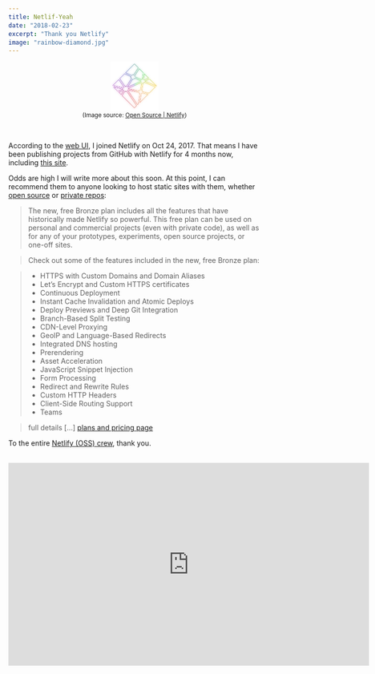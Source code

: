 ```yaml
---
title: Netlif-Yeah
date: "2018-02-23"
excerpt: "Thank you Netlify"
image: "rainbow-diamond.jpg"
---
```


<figure style="text-align: center">
<span style="display: block; margin: 0 auto; width: 96px; height: 97px"><img src="rainbow-diamond.jpg"
     alt="Netlify rainbow diamond" /></span>
<figcaption>
<small>(Image source: <a href="https://www.netlify.com/open-source/">Open&nbsp;Source | Netlify</a>)</small>
</figcaption>
</figure>

<br />

According to the [web&nbsp;UI](https://www.netlify.com/docs/), I joined Netlify on Oct 24, 2017. That means I have been publishing projects from GitHub with Netlify for 4 months now, including [this&nbsp;site](https://github.com/rdela/rdela.com).

Odds are high I will write more about this soon. At this point, I can recommend them to anyone looking to host static sites with them, whether [open&nbsp;source](https://www.netlify.com/open-source/) or [private&nbsp;repos](https://www.netlify.com/blog/2017/06/28/introducing-teams-new-features-and-an-update-to-our-plans/):

> The new, free Bronze plan includes all the features that have historically made Netlify so powerful. This free plan can be used on personal and commercial projects (even with private code), as well as for any of your prototypes, experiments, open source projects, or one-off sites.

> Check out some of the features included in the new, free Bronze plan:

> * HTTPS with Custom Domains and Domain Aliases
> * Let’s Encrypt and Custom HTTPS certificates
> * Continuous Deployment
> * Instant Cache Invalidation and Atomic Deploys
> * Deploy Previews and Deep Git Integration
> * Branch-Based Split Testing
> * CDN-Level Proxying
> * GeoIP and Language-Based Redirects
> * Integrated DNS hosting
> * Prerendering
> * Asset Acceleration
> * JavaScript Snippet Injection
> * Form Processing
> * Redirect and Rewrite Rules
> * Custom HTTP Headers
> * Client-Side Routing Support
> * Teams

> full details \[…\] [plans and pricing&nbsp;page](https://www.netlify.com/pricing/)

To the entire [Netlify (OSS) crew](https://github.com/orgs/netlify/people), thank you.

<br />

<iframe width="720" height="405" src="https://www.youtube.com/embed/6Ptrc2cWRxU?rel=0" frameborder="0" allow="autoplay; encrypted-media" allowfullscreen></iframe>
